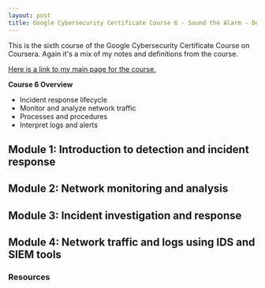 ```yaml
---
layout: post
title: Google Cybersecurity Certificate Course 6 - Sound the Alarm - Detection and Response
---
```

This is the sixth course of the Google Cybersecurity Certificate Course on Coursera. Again it's a mix of my notes and definitions from the course.

[Here is a link to my main page for the course.](https://1dgk.github.io/2024/01/24/gcc-course-index.html)

**Course 6 Overview**
- Incident response lifecycle
- Monitor and analyze network traffic
- Processes and procedures
- Interpret logs and alerts

## Module 1: Introduction to detection and incident response

## Module 2: Network monitoring and analysis

## Module 3: Incident investigation and response

## Module 4: Network traffic and logs using IDS and SIEM tools

### Resources
